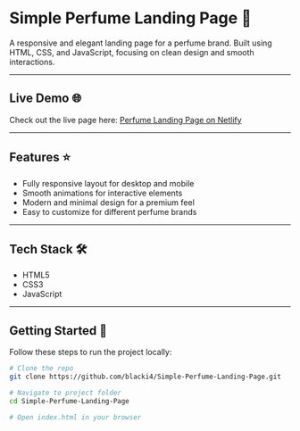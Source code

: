 # Simple Perfume Landing Page 🌸

A responsive and elegant landing page for a perfume brand. Built using HTML, CSS, and JavaScript, focusing on clean design and smooth interactions.

---

## Live Demo 🌐
Check out the live page here: [Perfume Landing Page on Netlify](https://perfumelandingpagemalek.netlify.app/)

---

## Features ⭐
- Fully responsive layout for desktop and mobile  
- Smooth animations for interactive elements  
- Modern and minimal design for a premium feel  
- Easy to customize for different perfume brands  

---

## Tech Stack 🛠️
- HTML5  
- CSS3  
- JavaScript  

---

## Getting Started 🚀
Follow these steps to run the project locally:

```bash
# Clone the repo
git clone https://github.com/blacki4/Simple-Perfume-Landing-Page.git

# Navigate to project folder
cd Simple-Perfume-Landing-Page

# Open index.html in your browser
